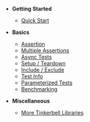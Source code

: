 
- **Getting Started**
  - [Quick Start](getting-started/quick-start.md)

- **Basics**
  - [Assertion](basics/assertion.md)
  - [Multiple Assertions](basics/multi-assertions.md)
  - [Async Tests](basics/async-tests.md)
  - [Setup / Teardown](basics/setup-teardown.md)
  - [Include / Exclude](basics/include-exclude.md)
  - [Test Info](basics/test-info.md)
  - [Parameterized Tests](basics/parameters.md)
  - [Benchmarking](basics/benchmarking.md)
  
- **Miscellaneous**
  - [More Tinkerbell Libraries](https://haxetink.github.io)
